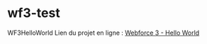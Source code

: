 # wf3-test

WF3HelloWorld
Lien du projet en ligne : [Webforce 3 - Hello World](https://wf3-eval.rody.works/)
